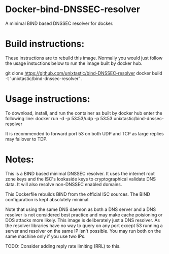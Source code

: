 Docker-bind-DNSSEC-resolver
===========================

A minimal BIND based DNSSEC resolver for docker.

Build instructions:
===================

These instructions are to rebuild this image. Normally you would just follow
the usage instuctions below to run the image built by docker hub.

git clone https://github.com/unixtastic/bind-DNSSEC-resolver
docker build -t 'unixtastic/bind-dnssec-resolver' .

Usage instructions:
===================

To download, install, and run the container as built by docker hub enter the following line:
docker run -d -p 53:53/udp -p 53:53 unixtastic/bind-dnssec-resolver

It is recommended to forward port 53 on both UDP and TCP as large replies
may failover to TDP.

Notes:
======

This is a BIND based minimal DNSSEC resolver. It uses the internet root zone
keys and the ISC's lookaside keys to cryptographical validate DNS data. It will
also resolve non-DNSSEC enabled domains.

This Dockerfile rebuilds BIND from the official ISC sources. The BIND
configuration is kept absolutely minimal.

Note that using the same DNS daemon as both a DNS server and a DNS resolver is not
considered best practice and may make cache poisioning or DOS attacks more likely.
This image is deliberately just a DNS resolver. As the resolver libraries have
no way to query on any port except 53 running a server and resolver on the
same IP isn't possible. You may run both on the same machine only if you use two
IPs.

TODO: Consider adding reply rate limiting (RRL) to this.

